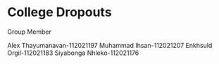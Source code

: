 # College Dropouts
Group Member

Alex Thayumanavan-112021197
Muhammad Ihsan-112021207
Enkhsuld Orgil-112021183
Siyabonga Nhleko-112021176
